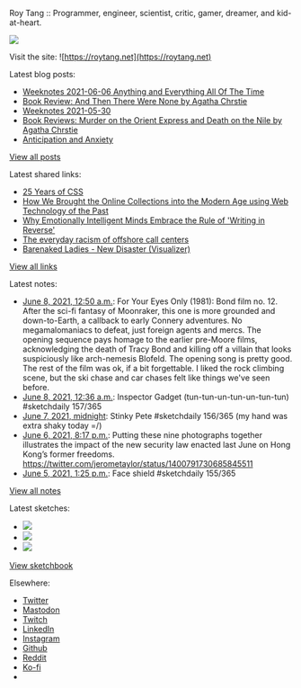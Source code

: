 Roy Tang :: Programmer, engineer, scientist, critic, gamer, dreamer, and kid-at-heart.

![](https://roytang.net/static/img/profile.jpg)

Visit the site: ![https://roytang.net](https://roytang.net)

Latest blog posts:

- [Weeknotes 2021-06-06 Anything and Everything All Of The Time](https://roytang.net/2021/06/weeknotes-2021-06-06/)
- [Book Review: And Then There Were None by Agatha Chrstie](https://roytang.net/2021/06/and-then-there-were-none/)
- [Weeknotes 2021-05-30](https://roytang.net/2021/05/weeknotes-2021-05-30/)
- [Book Reviews: Murder on the Orient Express and Death on the Nile by Agatha Chrstie](https://roytang.net/2021/05/orient-express-nile/)
- [Anticipation and Anxiety](https://roytang.net/2021/05/anticipation/)

[View all posts](https://roytang.net/blog)

Latest shared links:

- [25 Years of CSS](https://roytang.net/2021/06/25-years-of-css/)
- [How We Brought the Online Collections into the Modern Age using Web Technology of the Past](https://roytang.net/2021/06/how-we-brought-the-online-collections-into-the-modern-age-using-web-technology-of-the-past/)
- [Why Emotionally Intelligent Minds Embrace the Rule of &#x27;Writing in Reverse&#x27;](https://roytang.net/2021/06/why-emotionally-intelligent-minds-embrace-the-rule-of-writing-in-reverse/)
- [The everyday racism of offshore call centers](https://roytang.net/2021/06/the-everyday-racism-of-offshore-call-centers/)
- [Barenaked Ladies - New Disaster (Visualizer)](https://roytang.net/2021/06/barenaked-ladies-new-disaster-visualizer/)

[View all links](https://roytang.net/links)

Latest notes:

- [June 8, 2021, 12:50 a.m.](https://roytang.net/2021/06/2641c1868d6ccb70715302ea340cae74/): For Your Eyes Only (1981): Bond film no. 12. After the sci-fi fantasy of Moonraker, this one is more grounded and down-to-Earth, a callback to early Connery adventures. No megamalomaniacs to defeat, just foreign agents and mercs. The opening sequence pays homage to the earlier pre-Moore films, acknowledging the death of Tracy Bond and killing off a villain that looks suspiciously like arch-nemesis Blofeld. The opening song is pretty good. The rest of the film was ok, if a bit forgettable. I liked the rock climbing scene, but the ski chase and car chases felt like things we&#x27;ve seen before.
- [June 8, 2021, 12:36 a.m.](https://roytang.net/2021/06/1401941057206579201/): Inspector Gadget (tun-tun-un-tun-un-tun-tun) #sketchdaily 157/365
- [June 7, 2021, midnight](https://roytang.net/2021/06/1401569761394262016/): Stinky Pete #sketchdaily 156/365 (my hand was extra shaky today =/)
- [June 6, 2021, 8:17 p.m.](https://roytang.net/2021/06/1401513612603105284/): Putting these nine photographs together illustrates the impact of the new security law enacted last June on Hong Kong’s former freedoms. https://twitter.com/jerometaylor/status/1400791730685845511
- [June 5, 2021, 1:25 p.m.](https://roytang.net/2021/06/1401047445371441156/): Face shield #sketchdaily 155/365

[View all notes](https://roytang.net/notes)

Latest sketches:


- ![](https://roytang.net/media/cache/40/13/4013839ea40de775940895762984cef6.jpg)
- ![](https://roytang.net/media/cache/82/f8/82f861844e7656524b117093d2001bd6.jpg)
- ![](https://roytang.net/media/cache/8d/46/8d46d687ac9de3e8a3e79badd5150b1d.jpg)

[View sketchbook](https://roytang.net/albums/sketchbook)


Elsewhere:

- [Twitter](https://twitter.com/roytang)
- [Mastodon](https://mastodon.technology/@roytang)
- [Twitch](https://twitch.tv/twitchyroy)
- [LinkedIn](https://www.linkedin.com/in/roytang)
- [Instagram](https://instagram.com/roytang0400)
- [Github](https://github.com/roytang)
- [Reddit](https://reddit.com/u/hungryroy)
- [Ko-fi](https://ko-fi.com/roytang)
- [](mailto:hello@roytang.net)